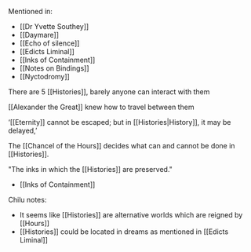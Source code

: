 Mentioned in:
- [[Dr Yvette Southey]]
- [[Daymare]]
- [[Echo of silence]]
- [[Edicts Liminal]]
- [[Inks of Containment]]
- [[Notes on Bindings]]
- [[Nyctodromy]]

There are 5 [[Histories]], barely anyone can interact with them

[[Alexander the Great]] knew how to travel between them

‘[[Eternity]] cannot be escaped; but in [[Histories|History]], it may be delayed,’

The [[Chancel of the Hours]] decides what can and cannot be done in [[Histories]].

"The inks in which the [[Histories]] are preserved."
- [[Inks of Containment]]

Chilu notes:
- It seems like [[Histories]] are alternative worlds which are reigned by [[Hours]]
- [[Histories]] could be located in dreams as mentioned in [[Edicts Liminal]]
